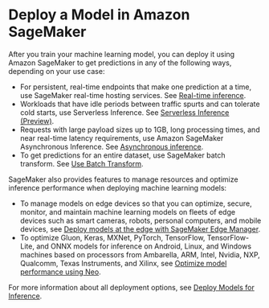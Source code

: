 # Deploy a Model in Amazon SageMaker<a name="how-it-works-deployment"></a>

After you train your machine learning model, you can deploy it using Amazon SageMaker to get predictions in any of the following ways, depending on your use case:
+ For persistent, real\-time endpoints that make one prediction at a time, use SageMaker real\-time hosting services\. See [Real\-time inference](realtime-endpoints.md)\.
+ Workloads that have idle periods between traffic spurts and can tolerate cold starts, use Serverless Inference\. See [Serverless Inference \(Preview\)](serverless-endpoints.md)\.
+ Requests with large payload sizes up to 1GB, long processing times, and near real\-time latency requirements, use Amazon SageMaker Asynchronous Inference\. See [Asynchronous inference](async-inference.md)\.
+ To get predictions for an entire dataset, use SageMaker batch transform\. See [Use Batch Transform](batch-transform.md)\.

SageMaker also provides features to manage resources and optimize inference performance when deploying machine learning models:
+ To manage models on edge devices so that you can optimize, secure, monitor, and maintain machine learning models on fleets of edge devices such as smart cameras, robots, personal computers, and mobile devices, see [Deploy models at the edge with SageMaker Edge Manager](edge.md)\.
+ To optimize Gluon, Keras, MXNet, PyTorch, TensorFlow, TensorFlow\-Lite, and ONNX models for inference on Android, Linux, and Windows machines based on processors from Ambarella, ARM, Intel, Nvidia, NXP, Qualcomm, Texas Instruments, and Xilinx, see [Optimize model performance using Neo](neo.md)\.

For more information about all deployment options, see [Deploy Models for Inference](deploy-model.md)\.